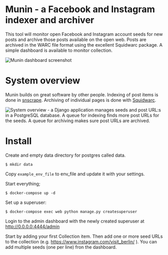 # Munin - a Facebook and Instagram indexer and archiver

This tool will monitor open Facebook and Instagram account seeds for new posts and archive those posts available on the open web. Posts are archived in the WARC file format using the excellent Squidwarc package. A simple dashboard is available to monitor collection.

<img src="https://user-images.githubusercontent.com/19284/49699663-3e337b80-fbd4-11e8-8282-035ea7f219ba.png" alt="Munin dashboard screenshot">

# System overview

Munin builds on great software by other people. Indexing of post items is done in [snscrape](https://github.com/JustAnotherArchivist/snscrape). Archiving of individual pages is done with [Squidwarc](https://github.com/N0taN3rd/Squidwarc).

<img src="https://user-images.githubusercontent.com/19284/49700157-696d9900-fbdb-11e8-9363-d5761a692f13.png" alt="System overview - a Django application manages seeds and post URL:s in a PostgreSQL database. A queue for indexing finds more post URLs for the seeds. A queue for archiving makes sure post URLs are archived."/>

# Install

Create and empty data directory for postgres called data.

`$ mkdir data`

Copy `example_env_file` to env_file and update it with your settings.

Start everything;

`$ docker-compose up -d`

Set up a superuser:

`$ docker-compose exec web python manage.py createsuperuser`

Login to the admin dashboard with the newly created superuser at http://0.0.0.0:4444/admin

Start by adding your first Collection item. Then add one or more seed URLs to the collection (e.g. https://www.instagram.com/visit_berlin/ ). You can add multiple seeds (one per line) fron the dashboard.
